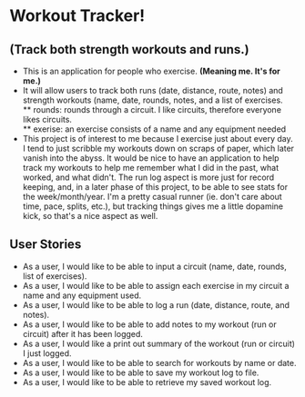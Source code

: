 # Workout Tracker!

## (Track both strength workouts and runs.)

- This is an application for people who exercise. **(Meaning me. It's for me.)**
- It will allow users to track both runs (date, distance, route, notes) and 
strength workouts (name, date, rounds, notes, and a list of exercises.\
** rounds: rounds through a circuit. I like circuits, therefore everyone
likes circuits.\
** exerise: an exercise consists of a name and any equipment needed
- This project is of interest to me because I exercise just about every day. I tend to 
 just scribble my workouts down on scraps of paper, which later vanish into the abyss. It would be nice to 
have an application to help track my workouts to help me remember what I did in the past, what worked, and what didn't.
The run log aspect is more just for record keeping, and, in a later phase of this project, 
to be able to see stats for the week/month/year. I'm a pretty casual runner (ie. don't care about
time, pace, splits, etc.), but tracking things gives me a little dopamine kick, so that's a nice aspect as well.

## User Stories
- As a user, I would like to be able to input a circuit (name, date, rounds, list of exercises).
- As a user, I would like to be able to assign each exercise in my circuit a name and any equipment used.
- As a user, I would like to be able to log a run (date, distance, route, and notes).
- As a user, I would like to be able to add notes to my workout (run or circuit) after it has been logged.
- As a user, I would like a print out summary of the workout (run or circuit) I just logged.
- As a user, I would like to be able to search for workouts by name or date.
- As a user, I would like to be able to save my workout log to file.
- As a user, I would like to be able to retrieve my saved workout log.